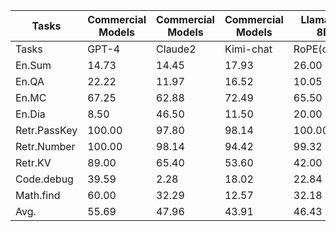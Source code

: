 | Tasks | Commercial Models | Commercial Models | Commercial Models | Llama3.1 8B | Llama3.1 8B | Llama3.1 70B | Llama3.1 70B |
| --- | --- | --- | --- | --- | --- | --- | --- |
| Tasks | GPT-4 | Claude2 | Kimi-chat | RoPE(origin) | STRING | RoPE(origin) | STRING |
| En.Sum | 14.73 | 14.45 | 17.93 | 26.00 | 28.22 | 26.89 | 27.64 |
| En.QA | 22.22 | 11.97 | 16.52 | 10.05 | 10.20 | 13.68 | 16.73 |
| En.MC | 67.25 | 62.88 | 72.49 | 65.50 | 70.30 | 76.41 | 81.98 |
| En.Dia | 8.50 | 46.50 | 11.50 | 20.00 | 19.50 | 18.00 | 30.50 |
| Retr.PassKey | 100.00 | 97.80 | 98.14 | 100.00 | 100.00 | 100.00 | 100.00 |
| Retr.Number | 100.00 | 98.14 | 94.42 | 99.32 | 99.89 | 100.00 | 100.00 |
| Retr.KV | 89.00 | 65.40 | 53.60 | 42.00 | 83.00 | 2.22 | 76.07 |
| Code.debug | 39.59 | 2.28 | 18.02 | 22.84 | 26.90 | 29.20 | 32.80 |
| Math.find | 60.00 | 32.29 | 12.57 | 32.18 | 34.87 | 40.92 | 46.28 |
| Avg. | 55.69 | 47.96 | 43.91 | 46.43 | 52.54 | 45.25 | 56.88 |
